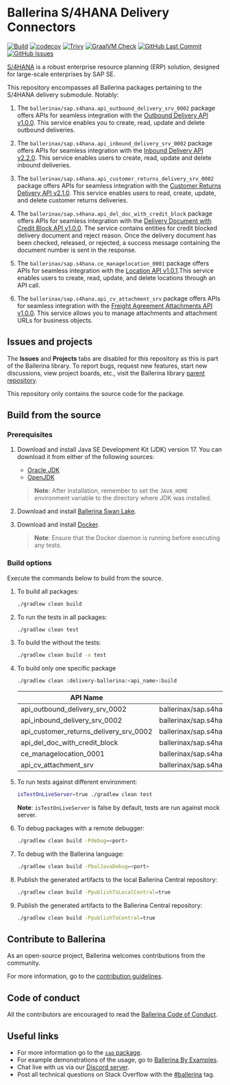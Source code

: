 # Ballerina S/4HANA Delivery Connectors

[![Build](https://github.com/ballerina-platform/module-ballerinax-sap.s4hana.delivery/actions/workflows/ci.yml/badge.svg)](https://github.com/ballerina-platform/module-ballerinax-sap.s4hana.delivery/actions/workflows/ci.yml)
[![codecov](https://codecov.io/gh/ballerina-platform/module-ballerinax-sap.s4hana.delivery/branch/main/graph/badge.svg)](https://codecov.io/gh/ballerina-platform/module-ballerinax-sap.s4hana.delivery)
[![Trivy](https://github.com/ballerina-platform/module-ballerinax-sap.s4hana.delivery/actions/workflows/trivy-scan.yml/badge.svg)](https://github.com/ballerina-platform/module-ballerinax-sap.s4hana.delivery/actions/workflows/trivy-scan.yml)
[![GraalVM Check](https://github.com/ballerina-platform/module-ballerinax-sap.s4hana.delivery/actions/workflows/build-with-bal-test-graalvm.yml/badge.svg)](https://github.com/ballerina-platform/module-ballerinax-sap.s4hana.delivery/actions/workflows/build-with-bal-test-graalvm.yml)
[![GitHub Last Commit](https://img.shields.io/github/last-commit/ballerina-platform/module-ballerinax-sap.s4hana.delivery.svg)](https://github.com/ballerina-platform/module-ballerinax-sap.s4hana.delivery/commits/main)
[![GitHub Issues](https://img.shields.io/github/issues/ballerina-platform/ballerina-library/module/s4hana.svg?label=Open%20Issues)](https://github.com/ballerina-platform/ballerina-library/labels/module%2Fs4hana)

[S/4HANA](https://www.sap.com/india/products/erp/s4hana.html) is a robust enterprise resource planning (ERP) solution,
designed for large-scale enterprises by SAP SE.

This repository encompasses all Ballerina packages pertaining to the S/4HANA delivery submodule. Notably:

1. The `ballerinax/sap.s4hana.api_outbound_delivery_srv_0002` package offers APIs for seamless integration with
   the [Outbound Delivery API v1.0.0](https://api.sap.com/api/API_OUTBOUND_DELIVERY_SRV_0002/overview). This service
   enables you to create, read, update and delete outbound deliveries.

2. The `ballerinax/sap.s4hana.api_inbound_delivery_srv_0002` package offers APIs for seamless integration with
   the  [Inbound Delivery API v2.2.0](https://api.sap.com/api/API_INBOUND_DELIVERY_SRV_0002/overview). This service
   enables users to create, read, update and delete inbound deliveries.

3. The `ballerinax/sap.s4hana.api_customer_returns_delivery_srv_0002` package offers APIs for seamless integration with
   the [Customer Returns Delivery API v2.1.0](https://api.sap.com/api/API_CUSTOMER_RETURNS_DELIVERY_SRV_0002/overview).
   This service enables users to read, create, update, and delete customer returns deliveries.

4. The `ballerinax/sap.s4hana.api_del_doc_with_credit_block` package offers APIs for seamless integration with
   the [Delivery Document with Credit Block API v1.0.0](https://api.sap.com/api/API_DEL_DOC_WITH_CREDIT_BLOCK/overview).
   The service contains entities for credit blocked delivery document and reject reason. Once the delivery document has
   been checked, released, or rejected, a success message containing the document number is sent in the response.

5. The `ballerinax/sap.s4hana.ce_managelocation_0001` package offers APIs for seamless integration with
   the [Location API v1.0.1](https://api.sap.com/api/CE_MANAGELOCATION_0001/overview).This service enables users to
   create, read, update, and delete locations through an API call.

6. The `ballerinax/sap.s4hana.api_cv_attachment_srv` package offers APIs for seamless integration with
   the [Freight Agreement Attachments API v1.0.0](https://api.sap.com/api/API_CV_ATTACHMENT_SRV/overview). This service
   allows you to manage attachments and attachment URLs for business objects.

## Issues and projects

The **Issues** and **Projects** tabs are disabled for this repository as this is part of the Ballerina library. To
report bugs, request new features, start new discussions, view project boards, etc., visit the Ballerina
library [parent repository](https://github.com/ballerina-platform/ballerina-library).

This repository only contains the source code for the package.

## Build from the source

### Prerequisites

1. Download and install Java SE Development Kit (JDK) version 17. You can download it from either of the following
   sources:

    * [Oracle JDK](https://www.oracle.com/java/technologies/downloads/)
    * [OpenJDK](https://adoptium.net/)

   > **Note:** After installation, remember to set the `JAVA_HOME` environment variable to the directory where JDK was
   installed.

2. Download and install [Ballerina Swan Lake](https://ballerina.io/).

3. Download and install [Docker](https://www.docker.com/get-started).

   > **Note**: Ensure that the Docker daemon is running before executing any tests.

### Build options

Execute the commands below to build from the source.

1. To build all packages:

   ```bash
   ./gradlew clean build
   ```

2. To run the tests in all packages:

   ```bash
   ./gradlew clean test
   ```

3. To build the without the tests:

   ```bash
   ./gradlew clean build -x test
   ```

4. To build only one specific package

   ```bash
   ./gradlew clean :delivery-ballerina:<api_name>:build
   ```

   | API Name                               | Connector                                                    |
   |----------------------------------------|--------------------------------------------------------------|
   | api_outbound_delivery_srv_0002         | ballerinax/sap.s4hana.api_outbound_delivery_srv_0002         |
   | api_inbound_delivery_srv_0002          | ballerinax/sap.s4hana.api_inbound_delivery_srv_0002          |
   | api_customer_returns_delivery_srv_0002 | ballerinax/sap.s4hana.api_customer_returns_delivery_srv_0002 |
   | api_del_doc_with_credit_block          | ballerinax/sap.s4hana.api_del_doc_with_credit_block          |
   | ce_managelocation_0001                 | ballerinax/sap.s4hana.ce_managelocation_0001                 |
   | api_cv_attachment_srv                  | ballerinax/sap.s4hana.api_cv_attachment_srv                  |

5. To run tests against different environment:

   ```bash
   isTestOnLiveServer=true ./gradlew clean test 
   ```
   **Note**: `isTestOnLiveServer` is false by default, tests are run against mock server.

6. To debug packages with a remote debugger:

   ```bash
   ./gradlew clean build -Pdebug=<port>
   ```

7. To debug with the Ballerina language:

   ```bash
   ./gradlew clean build -PbalJavaDebug=<port>
   ```

8. Publish the generated artifacts to the local Ballerina Central repository:

    ```bash
    ./gradlew clean build -PpublishToLocalCentral=true
    ```

9. Publish the generated artifacts to the Ballerina Central repository:

   ```bash
   ./gradlew clean build -PpublishToCentral=true
   ```

## Contribute to Ballerina

As an open-source project, Ballerina welcomes contributions from the community.

For more information, go to the [contribution guidelines](https://github.com/ballerina-platform/ballerina-lang/blob/master/CONTRIBUTING.md).

## Code of conduct

All the contributors are encouraged to read the [Ballerina Code of Conduct](https://ballerina.io/code-of-conduct).

## Useful links

* For more information go to the [`sap` package](https://lib.ballerina.io/ballerinax/sap/latest).
* For example demonstrations of the usage, go to [Ballerina By Examples](https://ballerina.io/learn/by-example/).
* Chat live with us via our [Discord server](https://discord.gg/ballerinalang).
* Post all technical questions on Stack Overflow with the [#ballerina](https://stackoverflow.com/questions/tagged/ballerina) tag.
